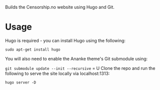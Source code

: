 Builds the Censorship.no website using Hugo and Git.

# Usage 
Hugo is required - you can install Hugo using the following:

`sudo apt-get install hugo`

You will also need to enable the Ananke theme's Git submodule using:

`git submodule update --init --recursive`
= U
Clone the repo and run the following to serve the site locally via localhost:1313:

`hugo server -D`
